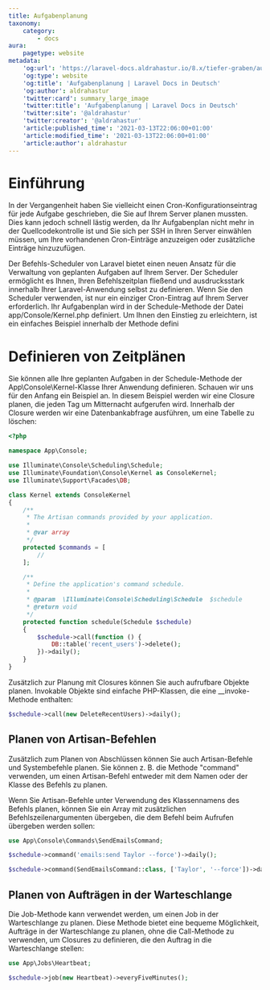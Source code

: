 ```yaml
---
title: Aufgabenplanung
taxonomy:
    category:
        - docs
aura:
    pagetype: website
metadata:
    'og:url': 'https://laravel-docs.aldrahastur.io/8.x/tiefer-graben/aufgabenplanung'
    'og:type': website
    'og:title': 'Aufgabenplanung | Laravel Docs in Deutsch'
    'og:author': aldrahastur
    'twitter:card': summary_large_image
    'twitter:title': 'Aufgabenplanung | Laravel Docs in Deutsch'
    'twitter:site': '@aldrahastur'
    'twitter:creator': '@aldrahastur'
    'article:published_time': '2021-03-13T22:06:00+01:00'
    'article:modified_time': '2021-03-13T22:06:00+01:00'
    'article:author': aldrahastur
---
```


# Einführung
In der Vergangenheit haben Sie vielleicht einen Cron-Konfigurationseintrag für jede Aufgabe geschrieben, die Sie auf Ihrem Server planen mussten. Dies kann jedoch schnell lästig werden, da Ihr Aufgabenplan nicht mehr in der Quellcodekontrolle ist und Sie sich per SSH in Ihren Server einwählen müssen, um Ihre vorhandenen Cron-Einträge anzuzeigen oder zusätzliche Einträge hinzuzufügen.

Der Befehls-Scheduler von Laravel bietet einen neuen Ansatz für die Verwaltung von geplanten Aufgaben auf Ihrem Server. Der Scheduler ermöglicht es Ihnen, Ihren Befehlszeitplan fließend und ausdrucksstark innerhalb Ihrer Laravel-Anwendung selbst zu definieren. Wenn Sie den Scheduler verwenden, ist nur ein einziger Cron-Eintrag auf Ihrem Server erforderlich. Ihr Aufgabenplan wird in der Schedule-Methode der Datei app/Console/Kernel.php definiert. Um Ihnen den Einstieg zu erleichtern, ist ein einfaches Beispiel innerhalb der Methode defini

# Definieren von Zeitplänen
Sie können alle Ihre geplanten Aufgaben in der Schedule-Methode der App\Console\Kernel-Klasse Ihrer Anwendung definieren. Schauen wir uns für den Anfang ein Beispiel an. In diesem Beispiel werden wir eine Closure planen, die jeden Tag um Mitternacht aufgerufen wird. Innerhalb der Closure werden wir eine Datenbankabfrage ausführen, um eine Tabelle zu löschen:
```php
<?php

namespace App\Console;

use Illuminate\Console\Scheduling\Schedule;
use Illuminate\Foundation\Console\Kernel as ConsoleKernel;
use Illuminate\Support\Facades\DB;

class Kernel extends ConsoleKernel
{
    /**
     * The Artisan commands provided by your application.
     *
     * @var array
     */
    protected $commands = [
        //
    ];

    /**
     * Define the application's command schedule.
     *
     * @param  \Illuminate\Console\Scheduling\Schedule  $schedule
     * @return void
     */
    protected function schedule(Schedule $schedule)
    {
        $schedule->call(function () {
            DB::table('recent_users')->delete();
        })->daily();
    }
}
```
Zusätzlich zur Planung mit Closures können Sie auch aufrufbare Objekte planen. Invokable Objekte sind einfache PHP-Klassen, die eine __invoke-Methode enthalten:

```php
$schedule->call(new DeleteRecentUsers)->daily();
```

## Planen von Artisan-Befehlen
Zusätzlich zum Planen von Abschlüssen können Sie auch Artisan-Befehle und Systembefehle planen. Sie können z. B. die Methode "command" verwenden, um einen Artisan-Befehl entweder mit dem Namen oder der Klasse des Befehls zu planen.

Wenn Sie Artisan-Befehle unter Verwendung des Klassennamens des Befehls planen, können Sie ein Array mit zusätzlichen Befehlszeilenargumenten übergeben, die dem Befehl beim Aufrufen übergeben werden sollen:

```php
use App\Console\Commands\SendEmailsCommand;

$schedule->command('emails:send Taylor --force')->daily();

$schedule->command(SendEmailsCommand::class, ['Taylor', '--force'])->daily();
```

## Planen von Aufträgen in der Warteschlange
Die Job-Methode kann verwendet werden, um einen Job in der Warteschlange zu planen. Diese Methode bietet eine bequeme Möglichkeit, Aufträge in der Warteschlange zu planen, ohne die Call-Methode zu verwenden, um Closures zu definieren, die den Auftrag in die Warteschlange stellen:
```php 
use App\Jobs\Heartbeat;

$schedule->job(new Heartbeat)->everyFiveMinutes();
```